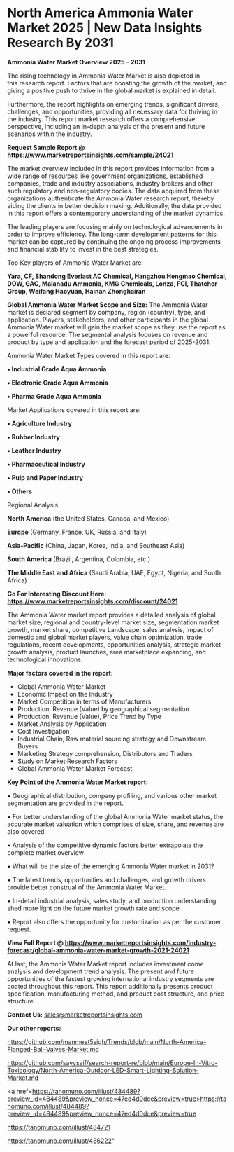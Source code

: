 # North America Ammonia Water Market 2025 | New Data Insights Research By 2031

<Strong> Ammonia Water Market Overview 2025 - 2031</strong>

The rising technology in Ammonia Water Market is also depicted in this research report. Factors that are boosting the growth of the market, and giving a positive push to thrive in the global market is explained in detail.

Furthermore, the report highlights on emerging trends, significant drivers, challenges, and opportunities, providing all necessary data for thriving in the industry. This report market research offers a comprehensive perspective, including an in-depth analysis of the present and future scenarios within the industry.

<strong>Request Sample Report @ <a href=https://www.marketreportsinsights.com/sample/24021>https://www.marketreportsinsights.com/sample/24021</a></strong>

The market overview included in this report provides information from a wide range of resources like government organizations, established companies, trade and industry associations, industry brokers and other such regulatory and non-regulatory bodies. The data acquired from these organizations authenticate the Ammonia Water research report, thereby aiding the clients in better decision making. Additionally, the data provided in this report offers a contemporary understanding of the market dynamics.

The leading players are focusing mainly on technological advancements in order to improve efficiency. The long-term development patterns for this market can be captured by continuing the ongoing process improvements and financial stability to invest in the best strategies.

Top Key players of Ammonia Water Market are:

<strong>Yara, CF, Shandong Everlast AC Chemical, Hangzhou Hengmao Chemical, DOW, GAC, Malanadu Ammonia, KMG Chemicals, Lonza, FCI, Thatcher Group, Weifang Haoyuan, Hainan Zhonghairan</strong>

<strong><b>Global Ammonia Water Market Scope and Size:</b></strong>
The Ammonia Water market is declared segment by company, region (country), type, and application. Players, stakeholders, and other participants in the global Ammonia Water market will gain the market scope as they use the report as a powerful resource. The segmental analysis focuses on revenue and product by type and application and the forecast period of 2025-2031.

Ammonia Water Market Types covered in this report are:

<strong>• Industrial Grade Aqua Ammonia

• Electronic Grade Aqua Ammonia

• Pharma Grade Aqua Ammonia</strong>

Market Applications covered in this report are:

<strong>• Agriculture Industry

• Rubber Industry

• Leather Industry

• Pharmaceutical Industry

• Pulp and Paper Industry

• Others</strong> 

Regional Analysis

<strong>North America</strong> (the United States, Canada, and Mexico)

<strong>Europe</strong> (Germany, France, UK, Russia, and Italy)

<strong>Asia-Pacific</strong> (China, Japan, Korea, India, and Southeast Asia)

<strong>South America</strong> (Brazil, Argentina, Colombia, etc.)

<strong>The Middle East and Africa</strong> (Saudi Arabia, UAE, Egypt, Nigeria, and South Africa)

<strong>Go For Interesting Discount Here: <a href=https://www.marketreportsinsights.com/discount/24021>https://www.marketreportsinsights.com/discount/24021</a></strong>

The Ammonia Water market report provides a detailed analysis of global market size, regional and country-level market size, segmentation market growth, market share, competitive Landscape, sales analysis, impact of domestic and global market players, value chain optimization, trade regulations, recent developments, opportunities analysis, strategic market growth analysis, product launches, area marketplace expanding, and technological innovations.

<strong><b>Major factors covered in the report:</b></strong>
<ul>
  <li>Global Ammonia Water Market </li>
  <li>Economic Impact on the Industry</li>
  <li>Market Competition in terms of Manufacturers</li>
  <li>Production, Revenue (Value) by geographical segmentation</li>
  <li>Production, Revenue (Value), Price Trend by Type</li>
  <li>Market Analysis by Application</li>
  <li>Cost Investigation</li>
  <li>Industrial Chain, Raw material sourcing strategy and Downstream Buyers</li>
  <li>Marketing Strategy comprehension, Distributors and Traders</li>
  <li>Study on Market Research Factors</li>
  <li>Global Ammonia Water Market Forecast</li>
</ul>

<strong><b>Key Point of the Ammonia Water Market report:</b></strong>

• Geographical distribution, company profiling, and various other market segmentation are provided in the report.

• For better understanding of the global Ammonia Water market status, the accurate market valuation which comprises of size, share, and revenue are also covered.

• Analysis of the competitive dynamic factors better extrapolate the complete market overview

• What will be the size of the emerging Ammonia Water market in 2031?

• The latest trends, opportunities and challenges, and growth drivers provide better construal of the Ammonia Water Market.

• In-detail industrial analysis, sales study, and production understanding shed more light on the future market growth rate and scope.

• Report also offers the opportunity for customization as per the customer request.

<strong><b>View Full Report @ <a href=https://www.marketreportsinsights.com/industry-forecast/global-ammonia-water-market-growth-2021-24021>https://www.marketreportsinsights.com/industry-forecast/global-ammonia-water-market-growth-2021-24021</a></b></strong>


At last, the Ammonia Water Market report includes investment come analysis and development trend analysis. The present and future opportunities of the fastest growing international industry segments are coated throughout this report. This report additionally presents product specification, manufacturing method, and product cost structure, and price structure.

<strong>Contact Us:</strong>
sales@marketreportsinsights.com

<strong>Our other reports:</strong>

<a href=https://github.com/manmeet5sigh/Trends/blob/main/North-America-Flanged-Ball-Valves-Market.md>https://github.com/manmeet5sigh/Trends/blob/main/North-America-Flanged-Ball-Valves-Market.md</a>

<a href=https://github.com/sayysaif/search-report-re/blob/main/Europe-In-Vitro-Toxicology/North-America-Outdoor-LED-Smart-Lighting-Solution-Market.md>https://github.com/sayysaif/search-report-re/blob/main/Europe-In-Vitro-Toxicology/North-America-Outdoor-LED-Smart-Lighting-Solution-Market.md</a>

<a href=https://tanomuno.com/illust/484489?preview_id=484489&preview_nonce=47ed4d0dce&preview=true>https://tanomuno.com/illust/484489?preview_id=484489&preview_nonce=47ed4d0dce&preview=true</a>

<a href=https://tanomuno.com/illust/484721>https://tanomuno.com/illust/484721</a>

<a href=https://tanomuno.com/illust/486222>https://tanomuno.com/illust/486222</a>"
